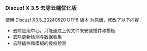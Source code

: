 ### Discuz! X 3.5 去除云端优化版

使用 Discuz!  X3.5_20240520 UTF8 版本 为原版，修改了以下内容：

- 去除应用中心，只能通过上传文件来安装插件和模板
- 去除更新检测与数据收集
- 去除插件和模板的授权检测

